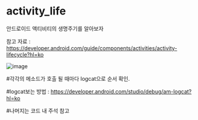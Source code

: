 # activity_life
안드로이드 액티비티의 생명주기를 알아보자

참고 자료 : https://developer.android.com/guide/components/activities/activity-lifecycle?hl=ko

![image](https://user-images.githubusercontent.com/68893329/169840187-b25de47a-0a62-4beb-8da1-3e992e453e44.png)




#각각의 메소드가 호출 될 때마다 logcat으로 순서 확인.

#logcat보는 방법 : https://developer.android.com/studio/debug/am-logcat?hl=ko

#나머지는 코드 내 주석 참고
